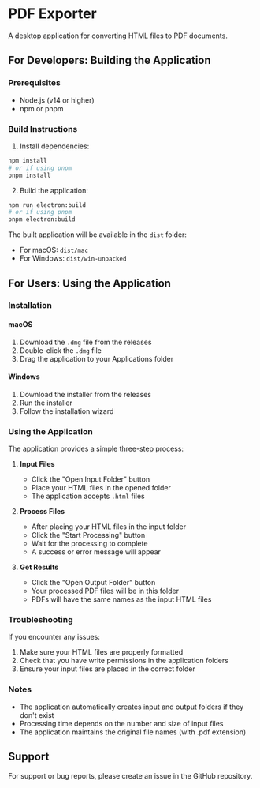 # PDF Exporter

A desktop application for converting HTML files to PDF documents.

## For Developers: Building the Application

### Prerequisites

- Node.js (v14 or higher)
- npm or pnpm

### Build Instructions

1. Install dependencies:
```bash
npm install
# or if using pnpm
pnpm install
```

2. Build the application:
```bash
npm run electron:build
# or if using pnpm
pnpm electron:build
```

The built application will be available in the `dist` folder:
- For macOS: `dist/mac`
- For Windows: `dist/win-unpacked`

## For Users: Using the Application

### Installation

#### macOS
1. Download the `.dmg` file from the releases
2. Double-click the `.dmg` file
3. Drag the application to your Applications folder

#### Windows
1. Download the installer from the releases
2. Run the installer
3. Follow the installation wizard

### Using the Application

The application provides a simple three-step process:

1. **Input Files**
   - Click the "Open Input Folder" button
   - Place your HTML files in the opened folder
   - The application accepts `.html` files

2. **Process Files**
   - After placing your HTML files in the input folder
   - Click the "Start Processing" button
   - Wait for the processing to complete
   - A success or error message will appear

3. **Get Results**
   - Click the "Open Output Folder" button
   - Your processed PDF files will be in this folder
   - PDFs will have the same names as the input HTML files

### Troubleshooting

If you encounter any issues:

1. Make sure your HTML files are properly formatted
2. Check that you have write permissions in the application folders
3. Ensure your input files are placed in the correct folder

### Notes

- The application automatically creates input and output folders if they don't exist
- Processing time depends on the number and size of input files
- The application maintains the original file names (with .pdf extension)

## Support

For support or bug reports, please create an issue in the GitHub repository.

